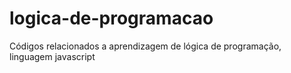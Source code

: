 # logica-de-programacao
Códigos relacionados a aprendizagem de lógica de programação, linguagem javascript
